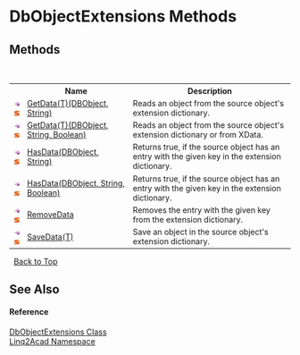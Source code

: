 # DbObjectExtensions Methods
 

## Methods
&nbsp;<table><tr><th></th><th>Name</th><th>Description</th></tr><tr><td>![Public method](media/pubmethod.gif "Public method")![Static member](media/static.gif "Static member")</td><td><a href="M_Linq2Acad_DbObjectExtensions_GetData__1.md">GetData(T)(DBObject, String)</a></td><td>
Reads an object from the source object's extension dictionary.</td></tr><tr><td>![Public method](media/pubmethod.gif "Public method")![Static member](media/static.gif "Static member")</td><td><a href="M_Linq2Acad_DbObjectExtensions_GetData__1_1.md">GetData(T)(DBObject, String, Boolean)</a></td><td>
Reads an object from the source object's extension dictionary or from XData.</td></tr><tr><td>![Public method](media/pubmethod.gif "Public method")![Static member](media/static.gif "Static member")</td><td><a href="M_Linq2Acad_DbObjectExtensions_HasData.md">HasData(DBObject, String)</a></td><td>
Returns true, if the source object has an entry with the given key in the extension dictionary.</td></tr><tr><td>![Public method](media/pubmethod.gif "Public method")![Static member](media/static.gif "Static member")</td><td><a href="M_Linq2Acad_DbObjectExtensions_HasData_1.md">HasData(DBObject, String, Boolean)</a></td><td>
Returns true, if the source object has an entry with the given key in the extension dictionary.</td></tr><tr><td>![Public method](media/pubmethod.gif "Public method")![Static member](media/static.gif "Static member")</td><td><a href="M_Linq2Acad_DbObjectExtensions_RemoveData.md">RemoveData</a></td><td>
Removes the entry with the given key from the extension dictionary.</td></tr><tr><td>![Public method](media/pubmethod.gif "Public method")![Static member](media/static.gif "Static member")</td><td><a href="M_Linq2Acad_DbObjectExtensions_SaveData__1.md">SaveData(T)</a></td><td>
Save an object in the source object's extension dictionary.</td></tr></table>&nbsp;
<a href="#dbobjectextensions-methods">Back to Top</a>

## See Also


#### Reference
<a href="T_Linq2Acad_DbObjectExtensions.md">DbObjectExtensions Class</a><br /><a href="N_Linq2Acad.md">Linq2Acad Namespace</a><br />
